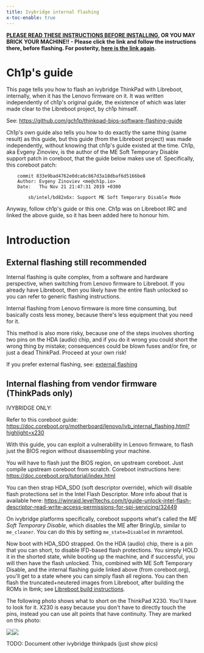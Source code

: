 ```yaml
---
title: Ivybridge internal flashing
x-toc-enable: true
---
```


**[PLEASE READ THESE INSTRUCTIONS BEFORE INSTALLING](ivy_has_common), OR
YOU MAY BRICK YOUR MACHINE!! - Please click the link and follow the instructions
there, before flashing. For posterity,
[here is the link again](ivy_has_common).**

Ch1p's guide
============

This page tells you how to flash an ivybridge ThinkPad with Libreboot,
internally, when it has the Lenovo firmware on it. It was written independently
of ch1p's original guide, the existence of which was later made clear to the
Libreboot project, by ch1p himself.

See: <https://github.com/gch1p/thinkpad-bios-software-flashing-guide>

Ch1p's own guide also tells you how to do exactly the same thing (same result)
as this guide, but this guide (from the Libreboot project) was made
independently, without knowing that ch1p's guide existed at the time. Ch1p,
aka Evgeny Zinoviev, is the author of the ME Soft Temporary Disable support
patch in coreboot, that the guide below makes use of. Specifically, this
coreboot patch:

```
    commit 833e9bad4762e0dca6c867d3a18dbaf6d5166be8
    Author: Evgeny Zinoviev <me@ch1p.io>
    Date:   Thu Nov 21 21:47:31 2019 +0300
    
        sb/intel/bd82x6x: Support ME Soft Temporary Disable Mode
```

Anyway, follow ch1p's guide or this one. Ch1p was on Libreboot IRC and linked
the above guide, so it has been added here to honour him.

Introduction
============

External flashing still recommended
-----------------------------------

Internal flashing is quite complex, from a software and hardware
perspective, when switching from Lenovo firmware to Libreboot.
If you already have Libreboot, then you likely have the entire
flash unlocked so you can refer to generic flashing instructions.

Internal flashing from Lenovo firmware is more time consuming, but basically
costs less money, because there's less equipment that you need for it.

This method is also more risky, because one of the steps involves shorting
two pins on the HDA (audio) chip, and if you do it wrong you could short
the wrong thing by mistake; consequences could be blown fuses and/or fire,
or just a dead ThinkPad. Proceed at your own risk!

If you prefer external flashing, see: [external flashing](x230_external)

Internal flashing from vendor firmware (ThinkPads only)
----------------------------------------

IVYBRIDGE ONLY:

Refer to this coreboot guide:
<https://doc.coreboot.org/motherboard/lenovo/ivb_internal_flashing.html?highlight=x230>

With this guide, you can exploit a vulnerability in Lenovo firmware, to flash
just the BIOS region without disassembling your machine.

You will have to flash just the BIOS region, on upstream coreboot. Just compile
upstream coreboot from scratch. Coreboot instructions here:
<https://doc.coreboot.org/tutorial/index.html>

You can then strap HDA\_SDO (soft descriptor override), which will disable
flash protections set in the Intel Flash Descriptor. More info about that is
available here:
<https://winraid.level1techs.com/t/guide-unlock-intel-flash-descriptor-read-write-access-permissions-for-spi-servicing/32449>

On ivybridge platforms specifically, coreboot supports what's called
the *ME Soft Temporary Disable*, which disables the ME after BringUp, similar
to `me_cleaner`. You can do this by setting `me_state=Disabled` in nvramtool.

Now boot with HDA\_SDO strapped. On the HDA (audio) chip, there is a pin that
you can short, to disable IFD-based flash protections. You simply HOLD it in
the shorted state, while booting up the machine, and if successful, you will
then have the flash unlocked. This, combined with ME Soft Temporary Disable,
and the internal flashing guide linked above (from coreboot.org), you'll get
to a state where you can simply flash all regions. You can then flash the
truncated+neutered images from Libreboot, after building the ROMs in lbmk; see
[Libreboot build instructions](../build/).

The following photo shows what to short on the ThinkPad X230. You'll have to
look for it. X230 is easy because you don't have to directly touch the pins,
instead you can use alt points that have continuity. They are marked on this
photo:

<img tabindex=1 src="https://av.libreboot.org/x230/hda_sdo.jpg" /><span class="f"><img src="https://av.libreboot.org/x230/hda_sdo.jpg" /></span>

TODO: Document other ivybridge thinkpads (just show pics)

